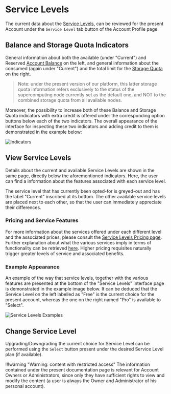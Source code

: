 # Service Levels

The current data about the [Service Levels](../service-levels.md), can be reviewed for the present Account under the `Service Level` tab button  <i class="zmdi zmdi-layers zmdi-hc-border"></i> of the Account Profile page. 

## Balance and Storage Quota Indicators

General information about both the available (under "Current") and Reserved [Account Balance](../balance.md) on the left, and general information about the consumed (again under "Current") and the total limit for the [Storage Quota](../quota.md) on the right.

> Note: under the present version of our platform, this latter storage quota information refers exclusively to the status of the supercomputing node currently set as the default one, and NOT to the combined storage quota from all available nodes.

Moreover, the possibility to increase both of these Balance and Storage Quota indicators with extra credit is offered under the corresponding option buttons below each of the two indicators. The overall appearance of the interface for inspecting these two indicators and adding credit to them is demonstrated in the example below:

![Indicators](../../images/accounts/indicators.png "Indicators")

## View Service Levels

Details about the current and available Service Levels are shown in the same page, directly below the aforementioned indicators. Here, the user can find a information about the features associated with each service level. 

The service level that has currently been opted-for is greyed-out and has the label "Current" inscribed at its bottom. The other available service levels are placed next to each other, so that the user can immediately appreciate their differences.  

### Pricing and Service Features

For more information about the services offered under each different level and the associated prices, please consult the [Service Levels Pricing page](../../pricing/service-levels.md). Further explanation about what the various services imply in terms of functionality can be retrieved [here](../service-levels.md). Higher pricing requisites naturally trigger greater levels of service and associated benefits.

### Example Appearance

An example of the way that service levels, together with the various features are presented at the bottom of the "Service Levels" interface page is demonstrated in the example image below. It can be deduced that the Service Level on the left labelled as "Free" is the current choice for the present account, whereas the one on the right named "Pro" is available to "Select".

![Service Levels Examples](../../images/accounts/service-levels-examples.png "Service Levels Examples")


## Change Service Level

Upgrading/Downgrading the current choice for Service Level can be performed using the `Select` button present under the desired Service Level plan (if available).

<!-- TODO: re-enable or remove
 
 In the same way as adding credit to the [Account Balance](../accounting/increase-balance.md), the user can select the option `Auto-renew` in order to safeguard this level of service before the validity period expires. The user should finally click on `Confirm` to make the payment and activate the new desired service level. 
 
 -->

!!!warning "Warning: content with restricted access"
    The information contained under the present documentation page is relevant for Account Owners or Administrators, since only they have sufficient rights to view and modify the content (a user is always the Owner and Administrator of his personal account).
